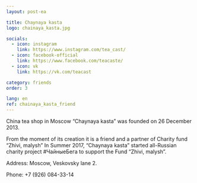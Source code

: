 ```yaml
---
layout: post-ea

title: Chaynaya kasta
logo: chainaya_kasta.jpg

socials:
  - icon: instagram
    link: https://www.instagram.com/tea_cast/
  - icon: facebook-official
    link: https://www.facebook.com/teacaste/
  - icon: vk
    link: https://vk.com/teacast

category: friends
order: 3

lang: en
ref: chainaya_kasta_friend
---
```


China tea shop in Moscow “Chaynaya kasta” was founded on 26 December 2013. 
 
From the moment of its creation it is a friend and a partner of Charity fund “Zhivi, malysh” In Summer 2017, “Chaynaya kasta” started all-Russian charity project #ЧайныеБега to support the Fund “Zhivi, malysh”.

Address: Moscow, Veskovsky lane 2.

Phone: +7 (926) 084-33-14

